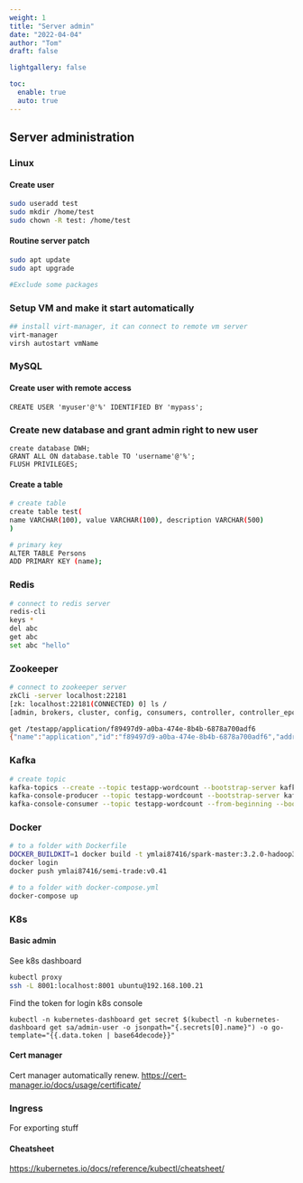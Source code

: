 ```yaml
---
weight: 1
title: "Server admin"
date: "2022-04-04"
author: "Tom"
draft: false

lightgallery: false

toc:
  enable: true
  auto: true
---
```


## Server administration

### Linux

#### Create user

```bash
sudo useradd test
sudo mkdir /home/test
sudo chown -R test: /home/test
```

#### Routine server patch

```bash
sudo apt update
sudo apt upgrade

#Exclude some packages
```

### Setup VM and make it start automatically

```bash
## install virt-manager, it can connect to remote vm server
virt-manager
virsh autostart vmName
```

### MySQL

#### Create user with remote access

```
CREATE USER 'myuser'@'%' IDENTIFIED BY 'mypass';
```

### Create new database and grant admin right to new user

```
create database DWH;
GRANT ALL ON database.table TO 'username'@'%';
FLUSH PRIVILEGES;
```

#### Create a table
```bash
# create table
create table test(
name VARCHAR(100), value VARCHAR(100), description VARCHAR(500)
)

# primary key
ALTER TABLE Persons
ADD PRIMARY KEY (name);
```

### Redis

```bash
# connect to redis server
redis-cli
keys *
del abc
get abc
set abc "hello"
```


### Zookeeper

```bash
# connect to zookeeper server
zkCli -server localhost:22181
[zk: localhost:22181(CONNECTED) 0] ls /
[admin, brokers, cluster, config, consumers, controller, controller_epoch, feature, isr_change_notification, latest_producer_id_block, log_dir_event_notification, services, testapp, zookeeper]

get /testapp/application/f89497d9-a0ba-474e-8b4b-6878a700adf6 
{"name":"application","id":"f89497d9-a0ba-474e-8b4b-6878a700adf6","address":"yiude-mbp","port":8282,"sslPort":null,"payload":{"@class":"org.springframework.cloud.zookeeper.discovery.ZookeeperInstance","id":"application","name":"application","metadata":{"instance_status":"UP"}},"registrationTimeUTC":1654331328914,"serviceType":"DYNAMIC","uriSpec":{"parts":[{"value":"scheme","variable":true},{"value":"://","variable":false},{"value":"address","variable":true},{"value":":","variable":false},{"value":"port","variable":true}]}}
```

### Kafka

```bash
# create topic
kafka-topics --create --topic testapp-wordcount --bootstrap-server kafka:9092
kafka-console-producer --topic testapp-wordcount --bootstrap-server kafka:9092
kafka-console-consumer --topic testapp-wordcount --from-beginning --bootstrap-server kafka:9092
```

### Docker

```bash
# to a folder with Dockerfile
DOCKER_BUILDKIT=1 docker build -t ymlai87416/spark-master:3.2.0-hadoop3.2 .
docker login
docker push ymlai87416/semi-trade:v0.41

# to a folder with docker-compose.yml
docker-compose up
```

### K8s

#### Basic admin

See k8s dashboard

```bash
kubectl proxy
ssh -L 8001:localhost:8001 ubuntu@192.168.100.21
```

Find the token for login k8s console
```
kubectl -n kubernetes-dashboard get secret $(kubectl -n kubernetes-dashboard get sa/admin-user -o jsonpath="{.secrets[0].name}") -o go-template="{{.data.token | base64decode}}"
```

#### Cert manager

Cert manager automatically renew.
https://cert-manager.io/docs/usage/certificate/

### Ingress

For exporting stuff

#### Cheatsheet

https://kubernetes.io/docs/reference/kubectl/cheatsheet/
